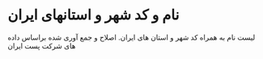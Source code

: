 # نام و کد شهر و استانهای ایران

لیست نام به همراه کد شهر و استان های ایران.
اصلاح و جمع آوری شده براساس داده های شرکت پست ایران
